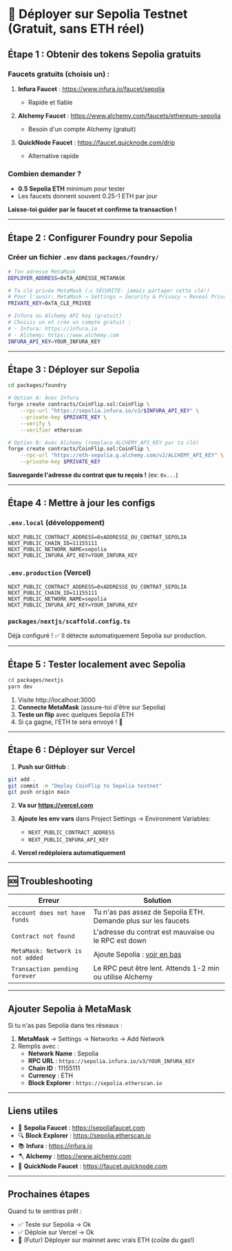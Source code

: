 # 🔗 Déployer sur Sepolia Testnet (Gratuit, sans ETH réel)

## Étape 1 : Obtenir des tokens Sepolia gratuits

### Faucets gratuits (choisis un) :
1. **Infura Faucet** : https://www.infura.io/faucet/sepolia
   - Rapide et fiable
   
2. **Alchemy Faucet** : https://www.alchemy.com/faucets/ethereum-sepolia
   - Besoin d'un compte Alchemy (gratuit)
   
3. **QuickNode Faucet** : https://faucet.quicknode.com/drip
   - Alternative rapide

### Combien demander ?
- **0.5 Sepolia ETH** minimum pour tester
- Les faucets donnent souvent 0.25-1 ETH par jour

**Laisse-toi guider par le faucet et confirme ta transaction !**

---

## Étape 2 : Configurer Foundry pour Sepolia

### Créer un fichier `.env` dans `packages/foundry/`

```bash
# Ton adresse MetaMask
DEPLOYER_ADDRESS=0xTA_ADRESSE_METAMASK

# Ta clé privée MetaMask (⚠️ SÉCURITÉ: jamais partager cette clé!)
# Pour l'avoir: MetaMask → Settings → Security & Privacy → Reveal Private Key
PRIVATE_KEY=0xTA_CLE_PRIVEE

# Infura ou Alchemy API key (gratuit)
# Choisis un et crée un compte gratuit :
# - Infura: https://infura.io
# - Alchemy: https://www.alchemy.com
INFURA_API_KEY=YOUR_INFURA_KEY
```

---

## Étape 3 : Déployer sur Sepolia

```bash
cd packages/foundry

# Option A: Avec Infura
forge create contracts/CoinFlip.sol:CoinFlip \
    --rpc-url "https://sepolia.infura.io/v3/$INFURA_API_KEY" \
    --private-key $PRIVATE_KEY \
    --verify \
    --verifier etherscan

# Option B: Avec Alchemy (remplace ALCHEMY_API_KEY par ta clé)
forge create contracts/CoinFlip.sol:CoinFlip \
    --rpc-url "https://eth-sepolia.g.alchemy.com/v2/ALCHEMY_API_KEY" \
    --private-key $PRIVATE_KEY
```

**Sauvegarde l'adresse du contrat que tu reçois !** (ex: `0x...`)

---

## Étape 4 : Mettre à jour les configs

### `.env.local` (développement)
```env
NEXT_PUBLIC_CONTRACT_ADDRESS=0xADDRESSE_DU_CONTRAT_SEPOLIA
NEXT_PUBLIC_CHAIN_ID=11155111
NEXT_PUBLIC_NETWORK_NAME=sepolia
NEXT_PUBLIC_INFURA_API_KEY=YOUR_INFURA_KEY
```

### `.env.production` (Vercel)
```env
NEXT_PUBLIC_CONTRACT_ADDRESS=0xADDRESSE_DU_CONTRAT_SEPOLIA
NEXT_PUBLIC_CHAIN_ID=11155111
NEXT_PUBLIC_NETWORK_NAME=sepolia
NEXT_PUBLIC_INFURA_API_KEY=YOUR_INFURA_KEY
```

### `packages/nextjs/scaffold.config.ts`
Déjà configuré ! ✅ Il détecte automatiquement Sepolia sur production.

---

## Étape 5 : Tester localement avec Sepolia

```bash
cd packages/nextjs
yarn dev
```

1. Visite http://localhost:3000
2. **Connecte MetaMask** (assure-toi d'être sur Sepolia)
3. **Teste un flip** avec quelques Sepolia ETH
4. Si ça gagne, l'ETH te sera envoyé ! 🎉

---

## Étape 6 : Déployer sur Vercel

1. **Push sur GitHub** :
```bash
git add .
git commit -m "Deploy CoinFlip to Sepolia testnet"
git push origin main
```

2. **Va sur https://vercel.com**
3. **Ajoute les env vars** dans Project Settings → Environment Variables:
   - `NEXT_PUBLIC_CONTRACT_ADDRESS`
   - `NEXT_PUBLIC_INFURA_API_KEY`

4. **Vercel redéploiera automatiquement**

---

## 🆘 Troubleshooting

| Erreur | Solution |
|--------|----------|
| `account does not have funds` | Tu n'as pas assez de Sepolia ETH. Demande plus sur les faucets |
| `Contract not found` | L'adresse du contrat est mauvaise ou le RPC est down |
| `MetaMask: Network is not added` | Ajoute Sepolia : [voir en bas](#ajouter-sepolia-à-metamask) |
| `Transaction pending forever` | Le RPC peut être lent. Attends 1-2 min ou utilise Alchemy |

---

## Ajouter Sepolia à MetaMask

Si tu n'as pas Sepolia dans tes réseaux :

1. **MetaMask** → Settings → Networks → Add Network
2. Remplis avec :
   - **Network Name** : Sepolia
   - **RPC URL** : `https://sepolia.infura.io/v3/YOUR_INFURA_KEY`
   - **Chain ID** : 11155111
   - **Currency** : ETH
   - **Block Explorer** : `https://sepolia.etherscan.io`

---

## Liens utiles

- 📍 **Sepolia Faucet** : https://sepoliafaucet.com
- 🔍 **Block Explorer** : https://sepolia.etherscan.io
- 📚 **Infura** : https://infura.io
- 🪓 **Alchemy** : https://www.alchemy.com
- 💎 **QuickNode Faucet** : https://faucet.quicknode.com

---

## Prochaines étapes

Quand tu te sentiras prêt :
- ✅ Teste sur Sepolia → Ok
- ✅ Déploie sur Vercel → Ok
- 📱 (Futur) Déployer sur mainnet avec vrais ETH (coûte du gas!)
